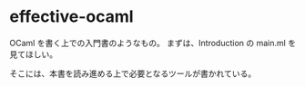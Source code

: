 # effective-ocaml

OCaml を書く上での入門書のようなもの。
まずは、Introduction の main.ml を見てほしい。

そこには、本書を読み進める上で必要となるツールが書かれている。
